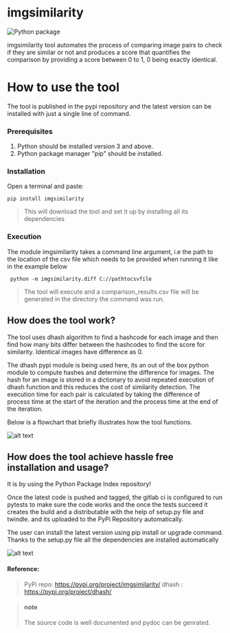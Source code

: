 


# imgsimilarity
![Python package](https://github.com/RealNameHidden/imgsimilarity/workflows/Python%20package/badge.svg)

imgsimilarity tool automates the process of comparing image pairs to check if they are similar or not and produces a score that quantifies the comparison by providing a score between 0 to 1, 0 being exactly identical. 


# How to use the tool

The tool is published in the pypi repository and the latest version can be installed with just a single line of command.

### Prerequisites 
1. Python should be installed version 3 and above.
2. Python package manager "pip" should be installed.
### Installation
Open a terminal and paste:

`pip install imgsimilarity` 

>This will download the tool and set it up by installing all its dependencies 

### Execution
The module imgsimilarity takes a command line argument, i.e the path to the location of the csv file which needs to be provided when running it like in the example below

``  python -m imgsimilarity.diff C://pathtocsvfile ``
>The tool will execute and a comparison_results.csv file will be generated in the directory the command was run.

## How does the tool work?

The tool uses dhash algorithm to find a hashcode for each image and then find how many bits differ between the hashcodes to find the score for similarity. Identical images have 
difference as 0.

The dhash pypi module is being used here, its an out of the box python module to compute hashes and determine the difference for images.
The hash for an image is stored in a dictionary to avoid repeated execution of dhash function and this reduces the cost of similarity detection.
The execution time for each pair is calculated by taking the difference of process time at the start of the iteration and the process time at the end of the iteration.

Below is a flowchart that briefly illustrates how the tool functions.


![alt text](https://inse-6250-40082192.s3.amazonaws.com/imgdiff+flow+chart.jpg)


## How does the tool achieve hassle free installation and usage?

It is by using the Python Package Index repository!

Once the latest code is pushed and tagged, the gitlab ci is configured to run pytests to make sure the code works and the once the tests succeed it creates the build and a distributable with the help of setup.py file and twindle.
and its uploaded to the PyPi Repository automatically.

The user can install the latest version using pip install or upgrade command. Thanks to the setup.py file all the dependencies are installed automatically 

![alt text](https://inse-6250-40082192.s3.amazonaws.com/pipeline_flowchart.jpg)

#### Reference:
>PyPi repo: https://pypi.org/project/imgsimilarity/
>dhash : https://pypi.org/project/dhash/


>#### note
>The source code is well documented and pydoc can be genrated.
